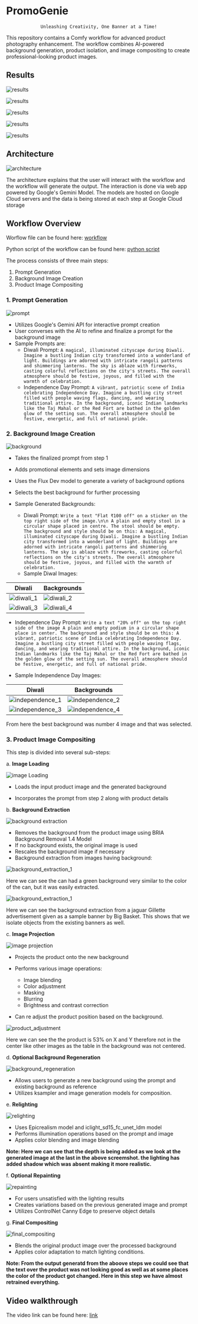 # PromoGenie

                 Unleashing Creativity, One Banner at a Time!

This repository contains a Comfy workflow for advanced product photography enhancement. The workflow combines AI-powered background generation, product isolation, and image compositing to create professional-looking product images.

## Results

![results](./Assets/Output%20Images/Chings%20Independence%20day%2020%20off.png)

![results](./Assets/Output%20Images/Diwali%20flat%20100%20off.png)

![results](./Assets/Output%20Images/juice%20image.jpg)

![results](./Assets/Output%20Images/gillitte_jaguar.png)

![results](./Assets/Output%20Images/soda%20can.png)

## Architecture

![architecture](./Assets/Architecture/Architecture%20Diagram.png)

The architecture explains that the user will interact with the workflow and the workflow will generate the output. The interaction is done via web app powered by Google's Gemini Model. The models are hosted on Google Cloud servers and the data is being stored at each step at Google Cloud storage

## Workflow Overview

Worflow file can be found here: [workflow](./workflow_bb_product.json)

Python script of the workflow can be found here: [python script](./workflow_bb_product.py)


The process consists of three main steps:

1. Prompt Generation
2. Background Image Creation
3. Product Image Compositing

### 1. Prompt Generation

![prompt](./Assets/Workflow%20Diagram/1.%20Gemini%20for%20Prompt%20Generation.png)

- Utilizes Google's Gemini API for interactive prompt creation
- User converses with the AI to refine and finalize a prompt for the background image
- Sample Prompts are:
  - Diwali Prompt: `A magical, illuminated cityscape during Diwali. Imagine a bustling Indian city transformed into a wonderland of light. Buildings are adorned with intricate rangoli patterns and shimmering lanterns. The sky is ablaze with fireworks, casting colorful reflections on the city's streets. The overall atmosphere should be festive, joyous, and filled with the warmth of celebration.`
  - Independence Day Prompt: `A vibrant, patriotic scene of India celebrating Independence Day. Imagine a bustling city street filled with people waving flags, dancing, and wearing traditional attire. In the background, iconic Indian landmarks like the Taj Mahal or the Red Fort are bathed in the golden glow of the setting sun. The overall atmosphere should be festive, energetic, and full of national pride.`

### 2. Background Image Creation

![background](./Assets/Workflow%20Diagram/2.%20Flux%20model%20to%20generate%20background%20images.png)

- Takes the finalized prompt from step 1
- Adds promotional elements and sets image dimensions
- Uses the Flux Dev model to generate a variety of background options
- Selects the best background for further processing

- Sample Generated Backgrounds:
  - Diwali Prompt: `Write a text "Flat ₹100 off" on a sticker on the top right side of the image.\n\n A plain and empty stool in a circular shape placed in centre. The stool should be empty.  The background and style should be on this: A magical, illuminated cityscape during Diwali. Imagine a bustling Indian city transformed into a wonderland of light. Buildings are adorned with intricate rangoli patterns and shimmering lanterns. The sky is ablaze with fireworks, casting colorful reflections on the city's streets. The overall atmosphere should be festive, joyous, and filled with the warmth of celebration.`
  - Sample Diwal Images:
  

 Diwali | Backgrounds
 -|-
![diwali_1](./Assets/Background%20Variations/diwali_1.jpeg) | ![diwali_2](./Assets/Background%20Variations/diwali_2.jpeg)
![diwali_3](./Assets/Background%20Variations/diwali_3.jpeg) | ![diwali_4](./Assets/Background%20Variations/diwali_4.jpeg)

  - Independence Day Prompt: `Write a text "20% off" on the top right side of the image A plain and empty podium in a circular shape place in center. The background and style should be on this: A vibrant, patriotic scene of India celebrating Independence Day. Imagine a bustling city street filled with people waving flags, dancing, and wearing traditional attire. In the background, iconic Indian landmarks like the Taj Mahal or the Red Fort are bathed in the golden glow of the setting sun. The overall atmosphere should be festive, energetic, and full of national pride.`
  
  - Sample Independence Day Images:

 Diwali | Backgrounds
 -|-
![independence_1](./Assets/Background%20Variations/independence_1.jpeg) | ![independence_2](./Assets/Background%20Variations/independence_2.jpeg)
![independence_3](./Assets/Background%20Variations/independence_3.jpeg) | ![independence_4](./Assets/Background%20Variations/independence_4.jpeg)

From here the best background was number 4 image and that was selected.

### 3. Product Image Compositing

This step is divided into several sub-steps:

a. **Image Loading**

![image Loading](./Assets/Workflow%20Diagram/3.%20Control%20panel%20for%20all%20the%20nodes.png)
   - Loads the input product image and the generated background

   - Incorporates the prompt from step 2 along with product details

b. **Background Extraction**

![background extraction](./Assets/Workflow%20Diagram/4.%20Background%20removal%20and%20resizing.png)
   - Removes the background from the product image using BRIA Background Removal 1.4 Model
   - If no background exists, the original image is used
   - Rescales the background image if necessary
 - Background extraction from images having background:
  
  ![background_extraction_1](./Assets/Background%20Removal/Green%20Soda%20Can.png)

  Here we can see the can had a green background very similar to the color of the can, but it was easily extracted.

  ![background_extraction_1](./Assets/Background%20Removal/bb%20gillette%20and%20jaguar%20advt.png)

  Here we can see the background extraction from a jaguar Gillette advertisement given as a sample banner by Big Basket. This shows that we isolate objects from the existing banners as well.


c. **Image Projection**

![image projection](./Assets/Workflow%20Diagram/5.%20Location%20placement%20of%20Product.png)
   - Projects the product onto the new background
   - Performs various image operations:
     - Image blending
     - Color adjustment
     - Masking
     - Blurring
     - Brightness and contrast correction

- Can re adjust the product position based on the background. 

![product_adjustment](./Assets/Product%20Adjustment/product_adjustment_1.png)

Here we can see the the product is 53% on X and Y therefore not in the center like other images as the table in the background was not centered.

d. **Optional Background Regeneration**

![background_regeneration](./Assets/Workflow%20Diagram/6.%20Background%20Image%20generator%20from%20prompt%20and%20reference%20image.png)

   - Allows users to generate a new background using the prompt and existing background as reference
   - Utilizes ksampler and image generation models for composition.
  

e. **Relighting**

![relighting](./Assets/Workflow%20Diagram/7.%20Relighting%20the%20generating%20image.png)

   - Uses Epicrealism model and iclight_sd15_fc_unet_ldm model
   - Performs illumination operations based on the prompt and image
   - Applies color blending and image blending

**Note: Here we can see that the depth is being added as we look at the generated image at the last in the above screemshot. the lighting has added shadow which was absent making it more realistic.**


f. **Optional Repainting**

![repainting](./Assets/Workflow%20Diagram/8.%20Repaining%20the%20image%20for%20better%20lighting.png)

   - For users unsatisfied with the lighting results
   - Creates variations based on the previous generated image and prompt
   - Utilizes ControlNet Canny Edge to preserve object details

g. **Final Compositing**

![final_compositing](./Assets/Workflow%20Diagram/9.%20Repaining%20the%20image%20for%20better%20lighting.png)
   - Blends the original product image over the processed background
   - Applies color adaptation to match lighting conditions.
  
 **Note: From the output generatd from the aboove steps we could see that the text over the product was not looking good as well as at some places the color of the product got changed. Here in this step we have almost retrained everything.**

## Video walkthrough

The video link can be found here: [link](https://drive.google.com/drive/folders/1Dttyh-qvbc-gkHBUURdJ3uVL5xij61rb)